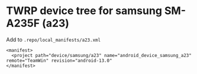 # TWRP device tree for samsung SM-A235F (a23)

Add to
`.repo/local_manifests/a23.xml`

```
<manifest>
  <project path="device/samsung/a23" name="android_device_samsung_a23" remote="TeamWin" revision="android-13.0"
</manifest>
```
